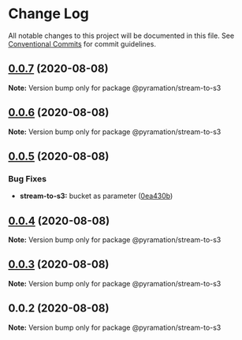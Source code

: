 # Change Log

All notable changes to this project will be documented in this file.
See [Conventional Commits](https://conventionalcommits.org) for commit guidelines.

## [0.0.7](https://github.com/pyramation/uploads/compare/@pyramation/stream-to-s3@0.0.6...@pyramation/stream-to-s3@0.0.7) (2020-08-08)

**Note:** Version bump only for package @pyramation/stream-to-s3





## [0.0.6](https://github.com/pyramation/uploads/compare/@pyramation/stream-to-s3@0.0.5...@pyramation/stream-to-s3@0.0.6) (2020-08-08)

**Note:** Version bump only for package @pyramation/stream-to-s3





## [0.0.5](https://github.com/pyramation/uploads/compare/@pyramation/stream-to-s3@0.0.4...@pyramation/stream-to-s3@0.0.5) (2020-08-08)


### Bug Fixes

* **stream-to-s3:** bucket as parameter ([0ea430b](https://github.com/pyramation/uploads/commit/0ea430b8fab61c77ef656cfa29013b924da5f97b))





## [0.0.4](https://github.com/pyramation/uploads/compare/@pyramation/stream-to-s3@0.0.3...@pyramation/stream-to-s3@0.0.4) (2020-08-08)

**Note:** Version bump only for package @pyramation/stream-to-s3





## [0.0.3](https://github.com/pyramation/uploads/compare/@pyramation/stream-to-s3@0.0.2...@pyramation/stream-to-s3@0.0.3) (2020-08-08)

**Note:** Version bump only for package @pyramation/stream-to-s3





## 0.0.2 (2020-08-08)

**Note:** Version bump only for package @pyramation/stream-to-s3
